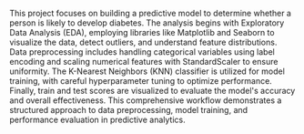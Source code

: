 This project focuses on building a predictive model to determine whether a person is likely to develop diabetes. 
The analysis begins with Exploratory Data Analysis (EDA), employing libraries like Matplotlib and Seaborn to visualize the data, detect outliers, and understand feature distributions. 
Data preprocessing includes handling categorical variables using label encoding and scaling numerical features with StandardScaler to ensure uniformity.
The K-Nearest Neighbors (KNN) classifier is utilized for model training, with careful hyperparameter tuning to optimize performance.
Finally, train and test scores are visualized to evaluate the model's accuracy and overall effectiveness. 
This comprehensive workflow demonstrates a structured approach to data preprocessing, model training, and performance evaluation in predictive analytics.
